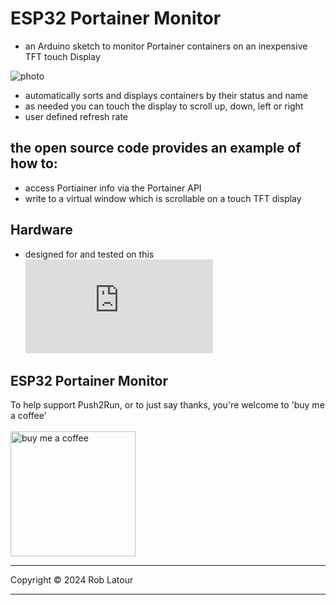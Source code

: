 # ESP32 Portainer Monitor

 - an Arduino sketch to monitor Portainer containers on an inexpensive TFT touch Display

 ![photo](https://github.com/user-attachments/assets/4be64526-5373-453e-8021-079206fb6a89)

 - automatically sorts and displays containers by their status and name
 - as needed you can touch the display to scroll up, down, left or right
 - user defined refresh rate
   
## the open source code provides an example of how to:
 - access Portiainer info via the Portainer API
 - write to a virtual window which is scrollable on a touch TFT display

## Hardware
- designed for and tested on this ![ESP32 touch display](https://www.aliexpress.com/item/1005004502250619.html)

## ESP32 Portainer Monitor

 To help support Push2Run, or to just say thanks, you're welcome to 'buy me a coffee'<br><br>
[<img alt="buy me  a coffee" width="200px" src="https://cdn.buymeacoffee.com/buttons/v2/default-blue.png" />](https://www.buymeacoffee.com/roblatour)
* * *
Copyright © 2024 Rob Latour
* * *
